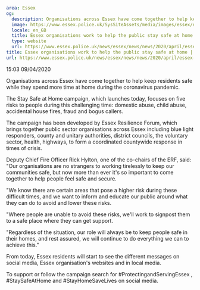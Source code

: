 ```yaml
area: Essex
og:
  description: Organisations across Essex have come together to help keep residents safe while they spend more time at home during the coronavirus pandemic.
  image: https://www.essex.police.uk/SysSiteAssets/media/images/essex/news/news/2020/04-april/dont-suffer-in-silence-800.jpg?crop=(25,0,975,500)&amp;w=600&amp;h=300&amp;scale=both
  locale: en_GB
  title: Essex organisations work to help the public stay safe at home
  type: website
  url: https://www.essex.police.uk/news/essex/news/news/2020/april/essex-organisations-work-to-help-the-public-stay-safe-at-home/
title: Essex organisations work to help the public stay safe at home | Essex Police
url: https://www.essex.police.uk/news/essex/news/news/2020/april/essex-organisations-work-to-help-the-public-stay-safe-at-home/
```

15:03 09/04/2020

Organisations across Essex have come together to help keep residents safe while they spend more time at home during the coronavirus pandemic.

The Stay Safe at Home campaign, which launches today, focuses on five risks to people during this challenging time: domestic abuse, child abuse, accidental house fires, fraud and bogus callers.

The campaign has been developed by Essex Resilience Forum, which brings together public sector organisations across Essex including blue light responders, county and unitary authorities, district councils, the voluntary sector, health, highways, to form a coordinated countywide response in times of crisis.

Deputy Chief Fire Officer Rick Hylton, one of the co-chairs of the ERF, said: "Our organisations are no strangers to working tirelessly to keep our communities safe, but now more than ever it's so important to come together to help people feel safe and secure.

"We know there are certain areas that pose a higher risk during these difficult times, and we want to inform and educate our public around what they can do to avoid and lower these risks.

"Where people are unable to avoid these risks, we'll work to signpost them to a safe place where they can get support.

"Regardless of the situation, our role will always be to keep people safe in their homes, and rest assured, we will continue to do everything we can to achieve this."

From today, Essex residents will start to see the different messages on social media, Essex organisation's websites and in local media.

To support or follow the campaign search for #ProtectingandServingEssex , #StaySafeAtHome and #StayHomeSaveLives on social media.
